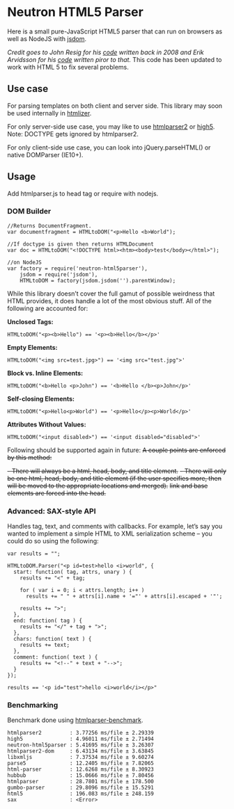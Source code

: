 # Neutron HTML5 Parser #

Here is a small pure-JavaScript HTML5 parser that can run on browsers as well as NodeJS with [jsdom](https://github.com/tmpvar/jsdom).

_Credit goes to John Resig for his [code](http://ejohn.org/blog/pure-javascript-html-parser/) written back in 2008 and Erik Arvidsson for his [code](http://erik.eae.net/simplehtmlparser/simplehtmlparser.js) written piror to that._
This code has been updated to work with HTML 5 to fix several problems.

## Use case

For parsing templates on both client and server side.
This library may soon be used internally in [htmlizer](https://github.com/Munawwar/htmlizer).

For only server-side use case, you may like to use [htmlparser2](https://github.com/fb55/htmlparser2) or [high5](https://github.com/fb55/high5). Note: DOCTYPE gets ignored by htmlparser2.

For only client-side use case, you can look into jQuery.parseHTML() or native DOMParser (IE10+).

## Usage

Add htmlparser.js to head tag or require with nodejs.

### DOM Builder ###

    //Returns DocumentFragment.
    var documentfragment = HTMLtoDOM("<p>Hello <b>World");

    //If doctype is given then returns HTMLDocument
    var doc = HTMLtoDOM("<!DOCTYPE html><htm><body>test</body></html>");

    //on NodeJS
    var factory = require('neutron-html5parser'),
        jsdom = require('jsdom'),
        HTMLtoDOM = factory(jsdom.jsdom('').parentWindow);

While this library doesn’t cover the full gamut of possible weirdness that HTML provides, it does handle a lot of the most obvious stuff. All of the following are accounted for:

**Unclosed Tags:**

    HTMLtoDOM("<p><b>Hello") == '<p><b>Hello</b></p>'
**Empty Elements:**

    HTMLtoDOM("<img src=test.jpg>") == '<img src="test.jpg">'

**Block vs. Inline Elements:**

    HTMLtoDOM("<b>Hello <p>John") == '<b>Hello </b><p>John</p>'
**Self-closing Elements:**

    HTMLtoDOM("<p>Hello<p>World") == '<p>Hello</p><p>World</p>'
**Attributes Without Values:**

    HTMLtoDOM("<input disabled>") == '<input disabled="disabled">'

Following should be supported again in future:
~~A couple points are enforced by this method:~~

~~- There will always be a html, head, body, and title element.~~
~~- There will only be one html, head, body, and title element (if the user specifies more, then will be moved to the appropriate locations and merged).~~
~~link and base elements are forced into the head.~~

### Advanced: SAX-style API ###

Handles tag, text, and comments with callbacks. For example, let’s say you wanted to implement a simple HTML to XML serialization scheme – you could do so using the following:

    var results = "";

    HTMLtoDOM.Parser("<p id=test>hello <i>world", {
      start: function( tag, attrs, unary ) {
        results += "<" + tag;

        for ( var i = 0; i < attrs.length; i++ )
          results += " " + attrs[i].name + '="' + attrs[i].escaped + '"';

        results += ">";
      },
      end: function( tag ) {
        results += "</" + tag + ">";
      },
      chars: function( text ) {
        results += text;
      },
      comment: function( text ) {
        results += "<!--" + text + "-->";
      }
    });

    results == '<p id="test">hello <i>world</i></p>"

### Benchmarking

Benchmark done using [htmlparser-benchmark](https://github.com/AndreasMadsen/htmlparser-benchmark).
```
htmlparser2         : 3.77256 ms/file ± 2.29339
high5               : 4.96011 ms/file ± 2.71494
neutron-html5parser : 5.41695 ms/file ± 3.26307
htmlparser2-dom     : 6.43134 ms/file ± 3.63845
libxmljs            : 7.37534 ms/file ± 9.60274
parse5              : 12.2405 ms/file ± 7.82065
html-parser         : 12.6268 ms/file ± 8.30923
hubbub              : 15.0666 ms/file ± 7.80456
htmlparser          : 28.7801 ms/file ± 178.500
gumbo-parser        : 29.8096 ms/file ± 15.5291
html5               : 196.083 ms/file ± 248.159
sax                 : <Error>
```
